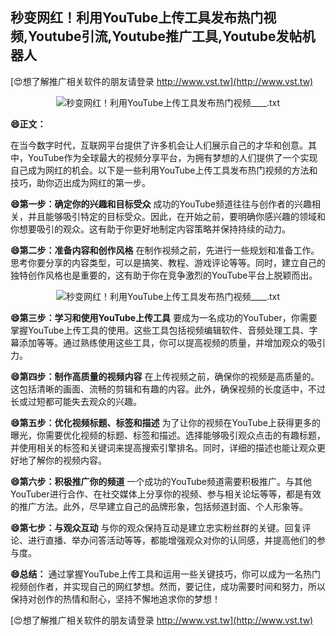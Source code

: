 ## **秒变网红！利用YouTube上传工具发布热门视频,Youtube引流,Youtube推广工具,Youtube发帖机器人**

[😍想了解推广相关软件的朋友请登录 http://www.vst.tw](http://www.vst.tw)

 <center><img src="https://vst.tw/MP4/tuiguang/png/5.png" alt="秒变网红！利用YouTube上传工具发布热门视频____.txt"></center>

**😄正文：**

在当今数字时代，互联网平台提供了许多机会让人们展示自己的才华和创意。其中，YouTube作为全球最大的视频分享平台，为拥有梦想的人们提供了一个实现自己成为网红的机会。以下是一些利用YouTube上传工具发布热门视频的方法和技巧，助你迈出成为网红的第一步。

**😄第一步：确定你的兴趣和目标受众**
成功的YouTube频道往往与创作者的兴趣相关，并且能够吸引特定的目标受众。因此，在开始之前，要明确你感兴趣的领域和你想要吸引的观众。这有助于你更好地制定内容策略并保持持续的动力。

**😄第二步：准备内容和创作风格**
在制作视频之前，先进行一些规划和准备工作。思考你要分享的内容类型，可以是搞笑、教程、游戏评论等等。同时，建立自己的独特创作风格也是重要的，这有助于你在竞争激烈的YouTube平台上脱颖而出。

 <center><img src="https://vst.tw/MP4/tuiguang/png/0.png" alt="秒变网红！利用YouTube上传工具发布热门视频____.txt"></center>

**😄第三步：学习和使用YouTube上传工具**
要成为一名成功的YouTuber，你需要掌握YouTube上传工具的使用。这些工具包括视频编辑软件、音频处理工具、字幕添加等等。通过熟练使用这些工具，你可以提高视频的质量，并增加观众的吸引力。

**😄第四步：制作高质量的视频内容**
在上传视频之前，确保你的视频是高质量的。这包括清晰的画面、流畅的剪辑和有趣的内容。此外，确保视频的长度适中，不过长或过短都可能失去观众的兴趣。

**😄第五步：优化视频标题、标签和描述**
为了让你的视频在YouTube上获得更多的曝光，你需要优化视频的标题、标签和描述。选择能够吸引观众点击的有趣标题，并使用相关的标签和关键词来提高搜索引擎排名。同时，详细的描述也能让观众更好地了解你的视频内容。

**😄第六步：积极推广你的频道**
一个成功的YouTube频道需要积极推广。与其他YouTuber进行合作、在社交媒体上分享你的视频、参与相关论坛等等，都是有效的推广方法。此外，尽早建立自己的品牌形象，包括频道封面、个人形象等。

**😄第七步：与观众互动**
与你的观众保持互动是建立忠实粉丝群的关键。回复评论、进行直播、举办问答活动等等，都能增强观众对你的认同感，并提高他们的参与度。

**😄总结：**
通过掌握YouTube上传工具和运用一些关键技巧，你可以成为一名热门视频创作者，并实现自己的网红梦想。然而，要记住，成功需要时间和努力，所以保持对创作的热情和耐心，坚持不懈地追求你的梦想！

[😍想了解推广相关软件的朋友请登录 http://www.vst.tw](http://www.vst.tw)



